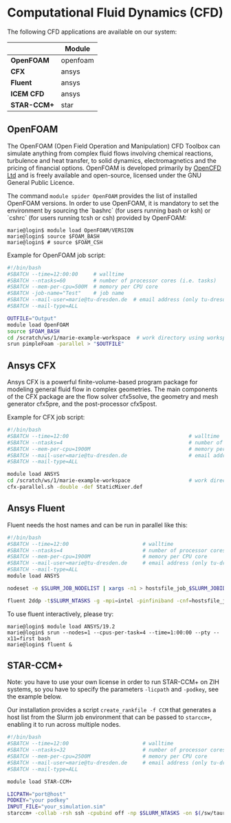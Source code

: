 # Computational Fluid Dynamics (CFD)

The following CFD applications are available on our system:

|               | **Module** |
|---------------|------------|
| **OpenFOAM**  | openfoam   |
| **CFX**       | ansys      |
| **Fluent**    | ansys      |
| **ICEM CFD**  | ansys      |
| **STAR-CCM+** | star       |

## OpenFOAM

The OpenFOAM (Open Field Operation and Manipulation) CFD Toolbox can simulate anything from complex
fluid flows involving chemical reactions, turbulence and heat transfer, to solid dynamics,
electromagnetics and the pricing of financial options. OpenFOAM is developed primarily by
[OpenCFD Ltd](https://www.openfoam.com) and is freely available and open-source,
licensed under the GNU General Public Licence.

The command `module spider OpenFOAM` provides the list of installed OpenFOAM versions. In order to
use OpenFOAM, it is mandatory to set the environment by sourcing the \`bashrc\` (for users running
bash or ksh) or \`cshrc\` (for users running tcsh or csh) provided by OpenFOAM:

```console
marie@login$ module load OpenFOAM/VERSION
marie@login$ source $FOAM_BASH
marie@login$ # source $FOAM_CSH
```

Example for OpenFOAM job script:

```bash
#!/bin/bash
#SBATCH --time=12:00:00     # walltime
#SBATCH --ntasks=60         # number of processor cores (i.e. tasks)
#SBATCH --mem-per-cpu=500M  # memory per CPU core
#SBATCH -job-name="Test"    # job name
#SBATCH --mail-user=marie@tu-dresden.de  # email address (only tu-dresden)
#SBATCH --mail-type=ALL

OUTFILE="Output"
module load OpenFOAM
source $FOAM_BASH
cd /scratch/ws/1/marie-example-workspace  # work directory using workspace
srun pimpleFoam -parallel > "$OUTFILE" 
```

## Ansys CFX

Ansys CFX is a powerful finite-volume-based program package for modeling general fluid flow in
complex geometries. The main components of the CFX package are the flow solver cfx5solve, the
geometry and mesh generator cfx5pre, and the post-processor cfx5post.

Example for CFX job script:

```bash
#!/bin/bash
#SBATCH --time=12:00                                       # walltime
#SBATCH --ntasks=4                                         # number of processor cores (i.e. tasks)
#SBATCH --mem-per-cpu=1900M                                # memory per CPU core
#SBATCH --mail-user=marie@tu-dresden.de                    # email address (only tu-dresden)
#SBATCH --mail-type=ALL

module load ANSYS
cd /scratch/ws/1/marie-example-workspace                   # work directory using workspace
cfx-parallel.sh -double -def StaticMixer.def 
```

## Ansys Fluent

Fluent needs the host names and can be run in parallel like this:

```bash
#!/bin/bash
#SBATCH --time=12:00                        # walltime
#SBATCH --ntasks=4                          # number of processor cores (i.e. tasks)
#SBATCH --mem-per-cpu=1900M                 # memory per CPU core
#SBATCH --mail-user=marie@tu-dresden.de     # email address (only tu-dresden)
#SBATCH --mail-type=ALL
module load ANSYS

nodeset -e $SLURM_JOB_NODELIST | xargs -n1 > hostsfile_job_$SLURM_JOBID.txt

fluent 2ddp -t$SLURM_NTASKS -g -mpi=intel -pinfiniband -cnf=hostsfile_job_$SLURM_JOBID.txt < input.in
```

To use fluent interactively, please try:

```console
marie@login$ module load ANSYS/19.2
marie@login$ srun --nodes=1 --cpus-per-task=4 --time=1:00:00 --pty --x11=first bash
marie@login$ fluent &
```

## STAR-CCM+

Note: you have to use your own license in order to run STAR-CCM+ on ZIH systems, so you have to specify
the parameters `-licpath` and `-podkey`, see the example below.

Our installation provides a script `create_rankfile -f CCM` that generates a host list from the
Slurm job environment that can be passed to `starccm+`, enabling it to run across multiple nodes.

```bash
#!/bin/bash
#SBATCH --time=12:00                        # walltime
#SBATCH --ntasks=32                         # number of processor cores (i.e. tasks)
#SBATCH --mem-per-cpu=2500M                 # memory per CPU core
#SBATCH --mail-user=marie@tu-dresden.de     # email address (only tu-dresden)
#SBATCH --mail-type=ALL

module load STAR-CCM+

LICPATH="port@host"
PODKEY="your podkey"
INPUT_FILE="your_simulation.sim"
starccm+ -collab -rsh ssh -cpubind off -np $SLURM_NTASKS -on $(/sw/taurus/tools/slurmtools/default/bin/create_rankfile -f CCM) -batch -power -licpath $LICPATH -podkey $PODKEY $INPUT_FILE
```
